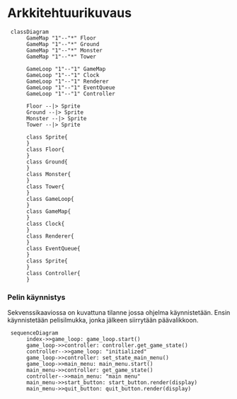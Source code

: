 # Arkkitehtuurikuvaus
```mermaid
 classDiagram
      GameMap "1"--"*" Floor
      GameMap "1"--"*" Ground
      GameMap "1"--"*" Monster
      GameMap "1"--"*" Tower

      GameLoop "1"--"1" GameMap
      GameLoop "1"--"1" Clock
      GameLoop "1"--"1" Renderer
      GameLoop "1"--"1" EventQueue
      GameLoop "1"--"1" Controller

      Floor --|> Sprite
      Ground --|> Sprite
      Monster --|> Sprite
      Tower --|> Sprite

      class Sprite{
      }
      class Floor{
      }
      class Ground{
      }
      class Monster{
      }
      class Tower{
      }
      class GameLoop{
      }
      class GameMap{
      }
      class Clock{
      }
      class Renderer{
      }
      class EventQueue{
      }
      class Sprite{
      }
      class Controller{
      }
```
### Pelin käynnistys
Sekvenssikaaviossa on kuvattuna tilanne jossa ohjelma käynnistetään. Ensin 
käynnistetään pelisilmukka, jonka jälkeen siirrytään päävalikkoon.

```mermaid
 sequenceDiagram
      index->>game_loop: game_loop.start()
      game_loop->>controller: controller.get_game_state()
      controller-->>game_loop: "initialized"
      game_loop->>controller: set_state_main_menu()
      game_loop->>main_menu: main_menu.start()
      main_menu->>controller: get_game_state()
      controller-->>main_menu: "main menu"
      main_menu->>start_button: start_button.render(display)
      main_menu->>quit_button: quit_button.render(display)
```